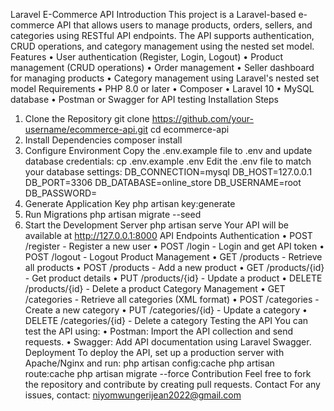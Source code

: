 Laravel E-Commerce API
Introduction
This project is a Laravel-based e-commerce API that allows users to manage products, orders, sellers, and categories using RESTful API endpoints. The API supports authentication, CRUD operations, and category management using the nested set model.
Features
•	User authentication (Register, Login, Logout)
•	Product management (CRUD operations)
•	Order management
•	Seller dashboard for managing products
•	Category management using Laravel's nested set model
Requirements
•	PHP 8.0 or later
•	Composer
•	Laravel 10
•	MySQL database
•	Postman or Swagger for API testing
Installation Steps
1. Clone the Repository
 git clone https://github.com/your-username/ecommerce-api.git
 cd ecommerce-api
2. Install Dependencies
composer install
3. Configure Environment
Copy the .env.example file to .env and update database credentials:
cp .env.example .env
Edit the .env file to match your database settings:
DB_CONNECTION=mysql
DB_HOST=127.0.0.1
DB_PORT=3306
DB_DATABASE=online_store
DB_USERNAME=root
DB_PASSWORD=
4. Generate Application Key
php artisan key:generate
5. Run Migrations
php artisan migrate --seed
6. Start the Development Server
php artisan serve
Your API will be available at http://127.0.0.1:8000
API Endpoints
Authentication
•	POST /register - Register a new user
•	POST /login - Login and get API token
•	POST /logout - Logout
Product Management
•	GET /products - Retrieve all products
•	POST /products - Add a new product
•	GET /products/{id} - Get product details
•	PUT /products/{id} - Update a product
•	DELETE /products/{id} - Delete a product
Category Management
•	GET /categories - Retrieve all categories (XML format)
•	POST /categories - Create a new category
•	PUT /categories/{id} - Update a category
•	DELETE /categories/{id} - Delete a category
Testing the API
You can test the API using:
•	Postman: Import the API collection and send requests.
•	Swagger: Add API documentation using Laravel Swagger.
Deployment
To deploy the API, set up a production server with Apache/Nginx and run:
php artisan config:cache
php artisan route:cache
php artisan migrate --force
Contribution
Feel free to fork the repository and contribute by creating pull requests.
Contact
For any issues, contact: niyomwungerijean2022@gmail.com


